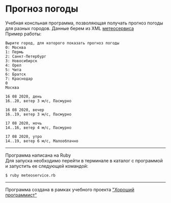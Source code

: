 Прогноз погоды
======

Учебная консльная программа, позволяющая получать прогноз погоды для разных городов.
Данные берем из XML [метеосервиса](http://www.meteoservice.ru/)  
Пример работы:
```
Вырите город, для которого показать прогноз погоды
0: Москва
1: Пермь
2: Санкт-Петербург
3: Новосибирск
4: Орел
5: Чита
6: Братск
7: Краснодар
0
Москва

16 08 2020, день
16..20, ветер 3 м/с, Пасмурно

16 08 2020, вечер
16..19, ветер 3 м/с, Пасмурно

17 08 2020, ночь
14..16, ветер 4 м/с, Пасмурно

17 08 2020, утро
14..19, ветер 6 м/с, Малооблачно
```
___

Программа написана на Ruby  
Для запуска необходимо перейти в терминале в каталог с программой и запустить ее следующей командой:

`$ ruby meteoservice.rb`

___

Программа создана в рамках учебного проекта ["Хороший программист"](https://goodprogrammer.ru) 
